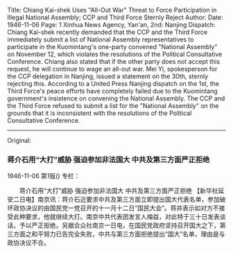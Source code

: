 Title: Chiang Kai-shek Uses "All-Out War" Threat to Force Participation in Illegal National Assembly; CCP and Third Force Sternly Reject
Author:
Date: 1946-11-06
Page: 1
Xinhua News Agency, Yan'an, 2nd: Nanjing Dispatch: Chiang Kai-shek recently demanded that the CCP and the Third Force immediately submit a list of National Assembly representatives to participate in the Kuomintang's one-party convened "National Assembly" on November 12, which violates the resolutions of the Political Consultative Conference. Chiang also stated that if the other party does not accept this request, he will continue to wage an all-out war. Mei Yi, spokesperson for the CCP delegation in Nanjing, issued a statement on the 30th, sternly rejecting this. According to a United Press Nanjing dispatch on the 1st, the Third Force's peace efforts have completely failed due to the Kuomintang government's insistence on convening the National Assembly. The CCP and the Third Force refused to submit a list for the "National Assembly" on the grounds that it is inconsistent with the resolutions of the Political Consultative Conference.



<hr /> 

Original: 


### 蒋介石用“大打”威胁  强迫参加非法国大  中共及第三方面严正拒绝

1946-11-06
第1版()
专栏：

　　蒋介石用“大打”威胁
    强迫参加非法国大
    中共及第三方面严正拒绝
    【新华社延安二日电】南京讯：蒋介石近要求中共及第三方面立即提出国大代表名单，参加破坏政协决议的由国民党一党召开的十一月十二日“国民大会”。蒋并表示如对方不接受此种要求，他就继续大打。南京中共代表团发言人梅益，对此特于三十日发表谈话，予以严正拒绝。另据合众社南京一日电，在国民党政府坚持召开国大之下，第三方面之和平努力已告完全失败，中共与第三方面拒绝提出“国大”名单，理由是与政协决议不合。
